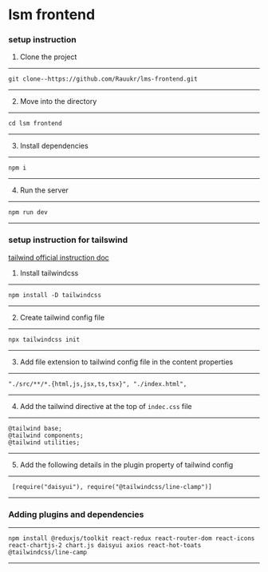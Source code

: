 # lsm frontend

### setup instruction
1. Clone the project 
 ---
    git clone--https://github.com/Rauukr/lms-frontend.git
---
2. Move into the directory
---
    cd lsm frontend
---     
3. Install dependencies
---
    npm i
---
4. Run the server
---
    npm run dev
---



### setup instruction for tailswind 

[tailwind official instruction doc](https://tailwindcss.com/docs/guides/create-react-app)

1. Install tailwindcss

---
    npm install -D tailwindcss
---
2. Create tailwind config file 

---
    npx tailwindcss init
---
3. Add file extension to tailwind config file in the content properties

---
    "./src/**/*.{html,js,jsx,ts,tsx}", "./index.html",
---
4. Add the tailwind directive at the top of `indec.css` file 
 
---
    @tailwind base;
    @tailwind components;
    @tailwind utilities;
---    
5. Add the following details in the plugin property of tailwind config

---
     [require("daisyui"), require("@tailwindcss/line-clamp")]
---



### Adding plugins and dependencies
---
    npm install @reduxjs/toolkit react-redux react-router-dom react-icons react-chartjs-2 chart.js daisyui axios react-hot-toats @tailwindcss/line-camp   
---
